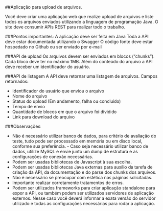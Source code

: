 ##Aplicação para upload de arquivos.

Você deve criar uma aplicação web que realize upload de arquivos e liste todos os arquivos enviados utilizando a linguagem de programação Java. O site deve consumir APIs REST para realizar todo o trabalho.

###Pontos importantes:
A aplicação deve ser feita em Java
Toda a API deve estar documentada utilizando o Swagger
O código fonte deve estar hospedado no Github ou ser enviado por e-mail

###API de upload
Os arquivos devem ser enviados em blocos (“chunks”). 
Cada bloco deve ter no máximo 1MB.
Além do conteúdo do arquivo a API deve receber um identificador do usuário.

###API de listagem
A API deve retornar uma listagem de arquivos.
Campos retornados: 
- Identificador do usuário que enviou o arquivo
- Nome do arquivo
- Status do upload (Em andamento, falha ou concluído)
- Tempo de envio
- Quantidade de blocos em que o arquivo foi dividido
- Link para download do arquivo

###Observações:
- Não é necessário utilizar banco de dados, para critério de avaliação do teste, tudo pode ser processado em memória ou em disco local, conforme sua preferência. - Caso seja necessário utilizar banco de dados, utilize MySQL e envie junto um dump de estrutura e as configurações de conexão necessárias.
- Podem ser usadas bibliotecas de Javascript à sua escolha.
- Podem ser usadas bibliotecas Java externas para auxílio da tarefa de criação da API, da documentação e do parse dos chunks dos arquivos.
- Não é necessário se preocupar com estética nas páginas solicitadas.
- Importante realizar corretamente tratamentos de erros.
- Podem ser utilizados frameworks para criar aplicação standalone para expor a API, ou também podem ser utilizados servidores de aplicação externos. Nesse caso você deverá informar a exata versão do servidor utilizado e todas as configurações necessárias para rodar a aplicação.
